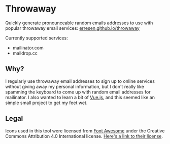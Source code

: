 # Throwaway

Quickly generate pronounceable random emails addresses to use with popular throwaway email services: [erresen.github.io/throwaway](https://erresen.github.io/throwaway/)

Currently supported services:

- mailinator.com
- maildrop.cc

## Why?

I regularly use throwaway email addresses to sign up to online services without giving away my personal information, but I don't really like spamming the keyboard to come up with random email addresses for mailinator. I also wanted to learn a bit of [Vue.js](https://vuejs.org/), and this seemed like an simple small project to get my feet wet.

## Legal

Icons used in this tool were licensed from [Font Awesome](https://fontawesome.com) under the Creative Commons Attribution 4.0 International license. [Here's a link to their license](https://fontawesome.com/license).
